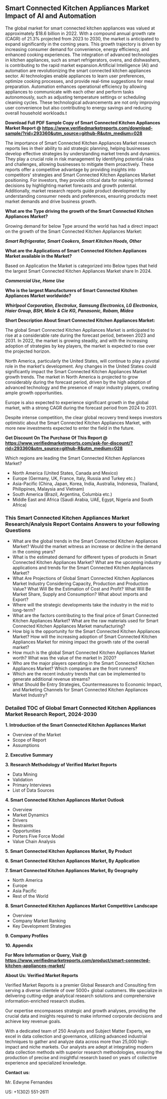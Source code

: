 <h2>Smart Connected Kitchen Appliances Market Impact of AI and Automation</h2>The global market for smart connected kitchen appliances was valued at approximately $18.6 billion in 2022. With a compound annual growth rate (CAGR) of 21.3% projected from 2023 to 2030, the market is anticipated to expand significantly in the coming years. This growth trajectory is driven by increasing consumer demand for convenience, energy efficiency, and enhanced cooking experiences. The integration of advanced technologies in kitchen appliances, such as smart refrigerators, ovens, and dishwashers, is contributing to the rapid market expansion.Artificial Intelligence (AI) and automation are revolutionizing the smart connected kitchen appliances sector. AI technologies enable appliances to learn user preferences, optimize cooking processes, and provide real-time suggestions for meal preparation. Automation enhances operational efficiency by allowing appliances to communicate with each other and perform tasks autonomously, such as adjusting temperature settings or scheduling cleaning cycles. These technological advancements are not only improving user convenience but also contributing to energy savings and reducing overall household workloads.t</p><p id="" class=""><strong>Download Full PDF Sample Copy of Smart Connected Kitchen Appliances Market Report @ <a href="https://www.verifiedmarketreports.com/download-sample/?rid=293360&utm_source=github-R&utm_medium=028" target="_blank">https://www.verifiedmarketreports.com/download-sample/?rid=293360&utm_source=github-R&utm_medium=028</a></strong></p><p>The importance of&nbsp;Smart Connected Kitchen Appliances Market research reports lies in their ability to aid strategic planning, helping businesses develop effective strategies by understanding market trends and dynamics. They play a crucial role in risk management by identifying potential risks and challenges, allowing businesses to mitigate them proactively. These reports offer a competitive advantage by providing insights into competitors' strategies and Smart Connected Kitchen Appliances Market positioning. For investors, they provide critical data for making informed decisions by highlighting market forecasts and growth potential. Additionally, market research reports guide product development by understanding consumer needs and preferences, ensuring products meet market demands and drive business growth.</p><p><strong>What are the&nbsp;Type driving the growth of the Smart Connected Kitchen Appliances Market?</strong></p><p id="" class="">Growing demand for below Type around the world has had a direct impact on the growth of the Smart Connected Kitchen Appliances Market:</p><em><strong>Smart Refrigerator, Smart Cookers, Smart Kitchen Hoods, Other</strong></em></p><strong>What are the&nbsp;Applications&nbsp;of Smart Connected Kitchen Appliances Market available in the Market?</strong></p><p id="" class="">Based on Application the Market is categorized into Below types that held the largest Smart Connected Kitchen Appliances Market share In 2024.</p><em><strong>Commercial Use, Home Use</strong></em></p><strong>Who is the largest Manufacturers of Smart Connected Kitchen Appliances Market worldwide?</strong></p><p><em><strong>Whirlpool Corporation, Electrolux, Samsung Electronics, LG Electronics, Haier Group, BSH, Miele & Cie KG, Panasonic, Robam, Midea</strong></em></p><p id="" class=""><strong>Short Description About Smart Connected Kitchen Appliances Market:</strong></p><p>The global Smart Connected Kitchen Appliances Market is anticipated to rise at a considerable rate during the forecast period, between 2023 and 2031. In 2022, the market is growing steadily, and with the increasing adoption of strategies by key players, the market is expected to rise over the projected horizon.</p><p>North America, particularly the United States, will continue to play a pivotal role in the market's development. Any changes in the United States could significantly impact the Smart Connected Kitchen Appliances Market growth trends. The market in North America is projected to grow considerably during the forecast period, driven by the high adoption of advanced technology and the presence of major industry players, creating ample growth opportunities.</p><p>Europe is also expected to experience significant growth in the global market, with a strong CAGR during the forecast period from 2024 to 2031.</p><p>Despite intense competition, the clear global recovery trend keeps investors optimistic about the Smart Connected Kitchen Appliances Market, with more new investments expected to enter the field in the future.</p><p id="" class=""><strong>Get Discount On The Purchase Of This Report @ <a href="https://www.verifiedmarketreports.com/ask-for-discount/?rid=293360&utm_source=github-R&utm_medium=028" target="_blank">https://www.verifiedmarketreports.com/ask-for-discount/?rid=293360&utm_source=github-R&utm_medium=028</a></strong></p>Which regions are leading the Smart Connected Kitchen Appliances Market?</p><ul><li>North America (United States, Canada and Mexico)</li><li>Europe (Germany, UK, France, Italy, Russia and Turkey etc.)</li><li>Asia-Pacific (China, Japan, Korea, India, Australia, Indonesia, Thailand, Philippines, Malaysia and Vietnam)</li><li>South America (Brazil, Argentina, Columbia etc.)</li><li>Middle East and Africa (Saudi Arabia, UAE, Egypt, Nigeria and South Africa)</li></ul><h3 id="" class="">This Smart Connected Kitchen Appliances Market Research/Analysis Report Contains Answers to your following Questions</h3><ul><li>What are the global trends in the Smart Connected Kitchen Appliances Market? Would the market witness an increase or decline in the demand in the coming years?</li><li>What is the estimated demand for different types of products in Smart Connected Kitchen Appliances Market? What are the upcoming industry applications and trends for the Smart Connected Kitchen Appliances Market?</li><li>What Are Projections of Global Smart Connected Kitchen Appliances Market Industry Considering Capacity, Production and Production Value? What Will Be the Estimation of Cost and Profit? What Will Be Market Share, Supply and Consumption? What about imports and Export?</li><li>Where will the strategic developments take the industry in the mid to long-term?</li><li>What are the factors contributing to the final price of Smart Connected Kitchen Appliances Market? What are the raw materials used for Smart Connected Kitchen Appliances Market manufacturing?</li><li>How big is the opportunity for the Smart Connected Kitchen Appliances Market? How will the increasing adoption of Smart Connected Kitchen Appliances Market for mining impact the growth rate of the overall market?</li><li>How much is the global Smart Connected Kitchen Appliances Market worth? What was the value of the market In 2020?</li><li>Who are the major players operating in the Smart Connected Kitchen Appliances Market? Which companies are the front runners?</li><li>Which are the recent industry trends that can be implemented to generate additional revenue streams?</li><li>What Should Be Entry Strategies, Countermeasures to Economic Impact, and Marketing Channels for Smart Connected Kitchen Appliances Market Industry?</li></ul><h3 id="" class="">Detailed TOC of Global Smart Connected Kitchen Appliances Market Research Report, 2024-2030</h3><p id="" class=""><strong>1. Introduction of the Smart Connected Kitchen Appliances Market</strong></p><ul><li>Overview of the Market</li><li>Scope of Report</li><li>Assumptions</li></ul><p id="" class=""><strong>2. Executive Summary</strong></p><p id="" class=""><strong>3. Research Methodology of Verified Market Reports</strong></p><ul><li>Data Mining</li><li>Validation</li><li>Primary Interviews</li><li>List of Data Sources</li></ul><p id="" class=""><strong>4. Smart Connected Kitchen Appliances Market Outlook</strong></p><ul><li>Overview</li><li>Market Dynamics</li><li>Drivers</li><li>Restraints</li><li>Opportunities</li><li>Porters Five Force Model</li><li>Value Chain Analysis</li></ul><p id="" class=""><strong>5. Smart Connected Kitchen Appliances Market, By Product</strong></p><p id="" class=""><strong>6. Smart Connected Kitchen Appliances Market, By Application</strong></p><p id="" class=""><strong>7. Smart Connected Kitchen Appliances Market, By Geography</strong></p><ul><li>North America</li><li>Europe</li><li>Asia Pacific</li><li>Rest of the World</li></ul><p id="" class=""><strong>8. Smart Connected Kitchen Appliances Market Competitive Landscape</strong></p><ul><li>Overview</li><li>Company Market Ranking</li><li>Key Development Strategies</li></ul><p id="" class=""><strong>9. Company Profiles</strong></p><p id="" class=""><strong>10. Appendix</strong></p><p id="" class=""><strong>For More Information or Query, Visit @ <a href="https://www.verifiedmarketreports.com/product/smart-connected-kitchen-appliances-market/" target="_blank">https://www.verifiedmarketreports.com/product/smart-connected-kitchen-appliances-market/</a></strong></p><p id="" class=""><strong>About Us: Verified Market Reports</strong></p><p id="" class="">Verified Market Reports is a premier Global Research and Consulting firm serving a diverse clientele of over 5000+ global customers. We specialize in delivering cutting-edge analytical research solutions and comprehensive information-enriched research studies.</p><p id="" class="">Our expertise encompasses strategic and growth analyses, providing the crucial data and insights required to make informed corporate decisions and achieve key revenue goals.</p><p id="" class="">With a dedicated team of 250 Analysts and Subject Matter Experts, we excel in data collection and governance, utilizing advanced industrial techniques to gather and analyze data across more than 25,000 high-impact and niche markets. Our analysts are adept at integrating modern data collection methods with superior research methodologies, ensuring the production of precise and insightful research based on years of collective experience and specialized knowledge.</p><p id="" class=""><strong>Contact us:</strong></p><p id="" class="">Mr. Edwyne Fernandes</p><p id="" class="">US: +1(302) 551-2611</p>